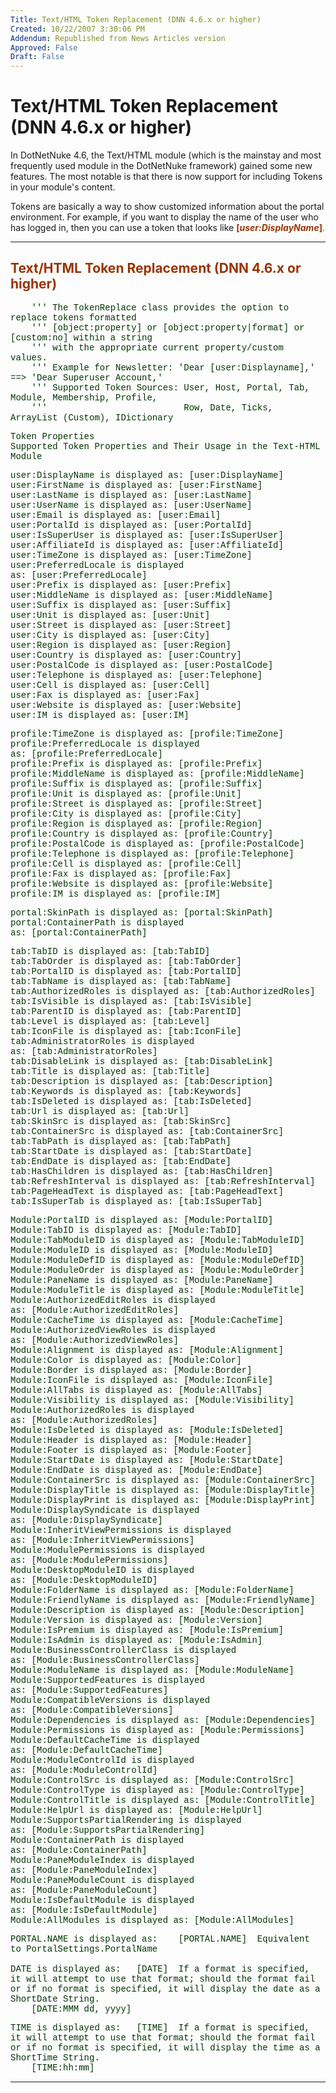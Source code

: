 ```yaml
---
Title: Text/HTML Token Replacement (DNN 4.6.x or higher)
Created: 10/22/2007 3:30:06 PM
Addendum: Republished from News Articles version
Approved: False
Draft: False
---
```

# Text/HTML Token Replacement (DNN 4.6.x or higher)


In DotNetNuke 4.6, the Text/HTML module (which is the mainstay and most frequently used module in the DotNetNuke framework) gained some new features. The most notable is that there is now support for including Tokens in your module's content.

 

Tokens are basically a way to show customized information about the portal environment. For example, if you want to display the name of the user who has logged in, then you can use a token that looks like **<font color="#993300">[*user:DisplayName*<font color="#993300">]**.


---

## Text/HTML Token Replacement (DNN 4.6.x or higher)


<font face="Courier New" color="#003300">&nbsp;&nbsp;&nbsp; ''' The TokenReplace class provides the option to replace tokens formatted <br> &nbsp;&nbsp;&nbsp; ''' [object:property] or [object:property|format] or [custom:no] within a string<br> &nbsp;&nbsp;&nbsp; ''' with the appropriate current property/custom values.<br> &nbsp;&nbsp;&nbsp; ''' Example for Newsletter: 'Dear [user:Displayname],' ==&gt; 'Dear Superuser Account,'<br> &nbsp;&nbsp;&nbsp; ''' Supported Token Sources: User, Host, Portal, Tab, Module, Membership, Profile, <br> &nbsp;&nbsp;&nbsp; '''&nbsp;&nbsp;&nbsp;&nbsp;&nbsp;&nbsp;&nbsp;&nbsp;&nbsp;&nbsp;&nbsp;&nbsp;&nbsp;&nbsp;&nbsp;&nbsp;&nbsp;&nbsp;&nbsp;&nbsp;&nbsp;&nbsp;&nbsp;&nbsp;&nbsp; Row, Date, Ticks, ArrayList (Custom), IDictionary<br> 

 



 

Token Properties  
 Supported Token Properties and Their Usage in the Text-HTML Module

 

user:DisplayName is displayed as: [user:DisplayName]   
 user:FirstName is displayed as: [user:FirstName]   
 user:LastName is displayed as: [user:LastName]   
 user:UserName is displayed as: [user:UserName]   
 user:Email is displayed as: [user:Email]   
 user:PortalId is displayed as: [user:PortalId]   
 user:IsSuperUser is displayed as: [user:IsSuperUser]   
 user:AffiliateId is displayed as: [user:AffiliateId]   
 user:TimeZone is displayed as: [user:TimeZone]   
 user:PreferredLocale is displayed as: [user:PreferredLocale]   
 user:Prefix is displayed as: [user:Prefix]   
 user:MiddleName is displayed as: [user:MiddleName]   
 user:Suffix is displayed as: [user:Suffix]   
 user:Unit is displayed as: [user:Unit]   
 user:Street is displayed as: [user:Street]   
 user:City is displayed as: [user:City]   
 user:Region is displayed as: [user:Region]   
 user:Country is displayed as: [user:Country]   
 user:PostalCode is displayed as: [user:PostalCode]   
 user:Telephone is displayed as: [user:Telephone]   
 user:Cell is displayed as: [user:Cell]   
 user:Fax is displayed as: [user:Fax]   
 user:Website is displayed as: [user:Website]   
 user:IM is displayed as: [user:IM]

 

profile:TimeZone is displayed as: [profile:TimeZone]   
 profile:PreferredLocale is displayed as: [profile:PreferredLocale]   
 profile:Prefix is displayed as: [profile:Prefix]   
 profile:MiddleName is displayed as: [profile:MiddleName]   
 profile:Suffix is displayed as: [profile:Suffix]   
 profile:Unit is displayed as: [profile:Unit]   
 profile:Street is displayed as: [profile:Street]   
 profile:City is displayed as: [profile:City]   
 profile:Region is displayed as: [profile:Region]   
 profile:Country is displayed as: [profile:Country]   
 profile:PostalCode is displayed as: [profile:PostalCode]   
 profile:Telephone is displayed as: [profile:Telephone]   
 profile:Cell is displayed as: [profile:Cell]   
 profile:Fax is displayed as: [profile:Fax]   
 profile:Website is displayed as: [profile:Website]   
 profile:IM is displayed as: [profile:IM]

 

portal:SkinPath is displayed as: [portal:SkinPath]   
 portal:ContainerPath is displayed as: [portal:ContainerPath]

 

tab:TabID is displayed as: [tab:TabID]   
 tab:TabOrder is displayed as: [tab:TabOrder]   
 tab:PortalID is displayed as: [tab:PortalID]   
 tab:TabName is displayed as: [tab:TabName]   
 tab:AuthorizedRoles is displayed as: [tab:AuthorizedRoles]   
 tab:IsVisible is displayed as: [tab:IsVisible]   
 tab:ParentID is displayed as: [tab:ParentID]   
 tab:Level is displayed as: [tab:Level]   
 tab:IconFile is displayed as: [tab:IconFile]   
 tab:AdministratorRoles is displayed as: [tab:AdministratorRoles]   
 tab:DisableLink is displayed as: [tab:DisableLink]   
 tab:Title is displayed as: [tab:Title]   
 tab:Description is displayed as: [tab:Description]   
 tab:Keywords is displayed as: [tab:Keywords]   
 tab:IsDeleted is displayed as: [tab:IsDeleted]   
 tab:Url is displayed as: [tab:Url]   
 tab:SkinSrc is displayed as: [tab:SkinSrc]   
 tab:ContainerSrc is displayed as: [tab:ContainerSrc]   
 tab:TabPath is displayed as: [tab:TabPath]   
 tab:StartDate is displayed as: [tab:StartDate]   
 tab:EndDate is displayed as: [tab:EndDate]   
 tab:HasChildren is displayed as: [tab:HasChildren]   
 tab:RefreshInterval is displayed as: [tab:RefreshInterval]   
 tab:PageHeadText is displayed as: [tab:PageHeadText]   
 tab:IsSuperTab is displayed as: [tab:IsSuperTab]

 

Module:PortalID is displayed as: [Module:PortalID]   
 Module:TabID is displayed as: [Module:TabID]   
 Module:TabModuleID is displayed as: [Module:TabModuleID]   
 Module:ModuleID is displayed as: [Module:ModuleID]   
 Module:ModuleDefID is displayed as: [Module:ModuleDefID]   
 Module:ModuleOrder is displayed as: [Module:ModuleOrder]   
 Module:PaneName is displayed as: [Module:PaneName]   
 Module:ModuleTitle is displayed as: [Module:ModuleTitle]   
 Module:AuthorizedEditRoles is displayed as: [Module:AuthorizedEditRoles]   
 Module:CacheTime is displayed as: [Module:CacheTime]   
 Module:AuthorizedViewRoles is displayed as: [Module:AuthorizedViewRoles]   
 Module:Alignment is displayed as: [Module:Alignment]   
 Module:Color is displayed as: [Module:Color]   
 Module:Border is displayed as: [Module:Border]   
 Module:IconFile is displayed as: [Module:IconFile]   
 Module:AllTabs is displayed as: [Module:AllTabs]   
 Module:Visibility is displayed as: [Module:Visibility]   
 Module:AuthorizedRoles is displayed as: [Module:AuthorizedRoles]   
 Module:IsDeleted is displayed as: [Module:IsDeleted]   
 Module:Header is displayed as: [Module:Header]   
 Module:Footer is displayed as: [Module:Footer]   
 Module:StartDate is displayed as: [Module:StartDate]   
 Module:EndDate is displayed as: [Module:EndDate]   
 Module:ContainerSrc is displayed as: [Module:ContainerSrc]   
 Module:DisplayTitle is displayed as: [Module:DisplayTitle]   
 Module:DisplayPrint is displayed as: [Module:DisplayPrint]   
 Module:DisplaySyndicate is displayed as: [Module:DisplaySyndicate]   
 Module:InheritViewPermissions is displayed as: [Module:InheritViewPermissions]   
 Module:ModulePermissions is displayed as: [Module:ModulePermissions]   
 Module:DesktopModuleID is displayed as: [Module:DesktopModuleID]   
 Module:FolderName is displayed as: [Module:FolderName]   
 Module:FriendlyName is displayed as: [Module:FriendlyName]   
 Module:Description is displayed as: [Module:Description]   
 Module:Version is displayed as: [Module:Version]   
 Module:IsPremium is displayed as: [Module:IsPremium]   
 Module:IsAdmin is displayed as: [Module:IsAdmin]   
 Module:BusinessControllerClass is displayed as: [Module:BusinessControllerClass]   
 Module:ModuleName is displayed as: [Module:ModuleName]   
 Module:SupportedFeatures is displayed as: [Module:SupportedFeatures]   
 Module:CompatibleVersions is displayed as: [Module:CompatibleVersions]   
 Module:Dependencies is displayed as: [Module:Dependencies]   
 Module:Permissions is displayed as: [Module:Permissions]   
 Module:DefaultCacheTime is displayed as: [Module:DefaultCacheTime]   
 Module:ModuleControlId is displayed as: [Module:ModuleControlId]   
 Module:ControlSrc is displayed as: [Module:ControlSrc]   
 Module:ControlType is displayed as: [Module:ControlType]   
 Module:ControlTitle is displayed as: [Module:ControlTitle]   
 Module:HelpUrl is displayed as: [Module:HelpUrl]   
 Module:SupportsPartialRendering is displayed as: [Module:SupportsPartialRendering]   
 Module:ContainerPath is displayed as: [Module:ContainerPath]   
 Module:PaneModuleIndex is displayed as: [Module:PaneModuleIndex]   
 Module:PaneModuleCount is displayed as: [Module:PaneModuleCount]   
 Module:IsDefaultModule is displayed as: [Module:IsDefaultModule]   
 Module:AllModules is displayed as: [Module:AllModules]

 

PORTAL.NAME is displayed as:    [PORTAL.NAME]  Equivalent to PortalSettings.PortalName   
       
 DATE is displayed as:   [DATE]  If a format is specified, it will attempt to use that format; should the format fail or if no format is specified, it will display the date as a ShortDate String.   
     [DATE:MMM dd, yyyy]

 

TIME is displayed as:   [TIME]  If a format is specified, it will attempt to use that format; should the format fail or if no format is specified, it will display the time as a ShortTime String.   
     [TIME:hh:mm]



---

